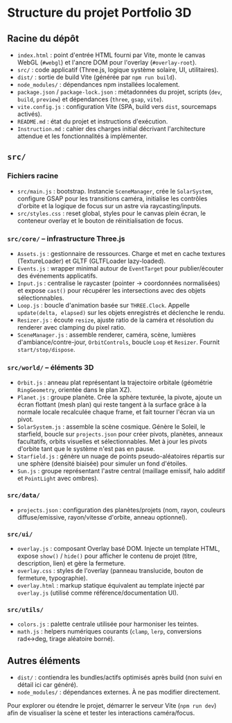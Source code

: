 # Structure du projet Portfolio 3D

## Racine du dépôt
- `index.html` : point d'entrée HTML fourni par Vite, monte le canvas WebGL (`#webgl`) et l'ancre DOM pour l'overlay (`#overlay-root`).
- `src/` : code applicatif (Three.js, logique système solaire, UI, utilitaires).
- `dist/` : sortie de build Vite (générée par `npm run build`).
- `node_modules/` : dépendances npm installées localement.
- `package.json` / `package-lock.json` : métadonnées du projet, scripts (`dev`, `build`, `preview`) et dépendances (`three`, `gsap`, `vite`).
- `vite.config.js` : configuration Vite (SPA, build vers `dist`, sourcemaps activés).
- `README.md` : état du projet et instructions d'exécution.
- `Instruction.md` : cahier des charges initial décrivant l'architecture attendue et les fonctionnalités à implémenter.

## `src/`
### Fichiers racine
- `src/main.js` : bootstrap. Instancie `SceneManager`, crée le `SolarSystem`, configure GSAP pour les transitions caméra, initialise les contrôles d'orbite et la logique de focus sur un astre via raycasting/inputs.
- `src/styles.css` : reset global, styles pour le canvas plein écran, le conteneur overlay et le bouton de réinitialisation de focus.

### `src/core/` – infrastructure Three.js
- `Assets.js` : gestionnaire de ressources. Charge et met en cache textures (TextureLoader) et GLTF (GLTFLoader lazy-loaded).
- `Events.js` : wrapper minimal autour de `EventTarget` pour publier/écouter des événements applicatifs.
- `Input.js` : centralise le raycaster (pointer → coordonnées normalisées) et expose `cast()` pour récupérer les intersections avec des objets sélectionnables.
- `Loop.js` : boucle d'animation basée sur `THREE.Clock`. Appelle `update(delta, elapsed)` sur les objets enregistrés et déclenche le rendu.
- `Resizer.js` : écoute `resize`, ajuste ratio de la caméra et résolution du renderer avec clamping du pixel ratio.
- `SceneManager.js` : assemble renderer, caméra, scène, lumières d'ambiance/contre-jour, `OrbitControls`, boucle `Loop` et `Resizer`. Fournit `start/stop/dispose`.

### `src/world/` – éléments 3D
- `Orbit.js` : anneau plat représentant la trajectoire orbitale (géométrie `RingGeometry`, orientée dans le plan XZ).
- `Planet.js` : groupe planète. Crée la sphère texturée, la pivote, ajoute un écran flottant (mesh plan) qui reste tangent à la surface grâce à la normale locale recalculée chaque frame, et fait tourner l'écran via un pivot.
- `SolarSystem.js` : assemble la scène cosmique. Génère le Soleil, le starfield, boucle sur `projects.json` pour créer pivots, planètes, anneaux facultatifs, orbits visuelles et sélectionnables. Met à jour les pivots d'orbite tant que le système n'est pas en pause.
- `Starfield.js` : génère un nuage de points pseudo-aléatoires répartis sur une sphère (densité biaisée) pour simuler un fond d'étoiles.
- `Sun.js` : groupe représentant l'astre central (maillage emissif, halo additif et `PointLight` avec ombres).

### `src/data/`
- `projects.json` : configuration des planètes/projets (nom, rayon, couleurs diffuse/emissive, rayon/vitesse d'orbite, anneau optionnel).

### `src/ui/`
- `overlay.js` : composant Overlay basé DOM. Injecte un template HTML, expose `show()` / `hide()` pour afficher le contenu de projet (titre, description, lien) et gère la fermeture.
- `overlay.css` : styles de l'overlay (panneau translucide, bouton de fermeture, typographie).
- `overlay.html` : markup statique équivalent au template injecté par `overlay.js` (utilisé comme référence/documentation UI).

### `src/utils/`
- `colors.js` : palette centrale utilisée pour harmoniser les teintes.
- `math.js` : helpers numériques courants (`clamp`, `lerp`, conversions rad↔deg, tirage aléatoire borné).

## Autres éléments
- `dist/` : contiendra les bundles/actifs optimisés après build (non suivi en détail ici car généré).
- `node_modules/` : dépendances externes. À ne pas modifier directement.

Pour explorer ou étendre le projet, démarrer le serveur Vite (`npm run dev`) afin de visualiser la scène et tester les interactions caméra/focus.
